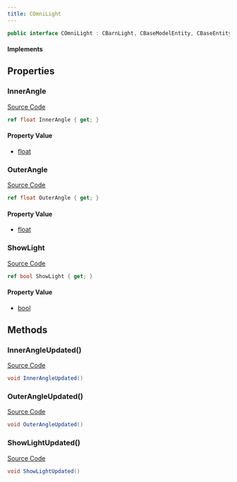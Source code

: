 ```yaml
---
title: COmniLight
---
```


```csharp
public interface COmniLight : CBarnLight, CBaseModelEntity, CBaseEntity, CEntityInstance, ISchemaClass<CEntityInstance>, ISchemaClass<CBaseEntity>, ISchemaClass<CBaseModelEntity>, ISchemaClass<CBarnLight>, ISchemaClass<COmniLight>, ISchemaField, ISchemaClass, INativeHandle
```

#### Implements

## Properties

### InnerAngle

[Source Code](https://github.com/swiftly-solution/swiftlys2/blob/beta/managed/src/SwiftlyS2.Generated/Schemas/Interfaces/COmniLight.cs#L16)

```csharp
ref float InnerAngle { get; }
```

#### Property Value

- [float](https://learn.microsoft.com/dotnet/api/system.single)

### OuterAngle

[Source Code](https://github.com/swiftly-solution/swiftlys2/blob/beta/managed/src/SwiftlyS2.Generated/Schemas/Interfaces/COmniLight.cs#L18)

```csharp
ref float OuterAngle { get; }
```

#### Property Value

- [float](https://learn.microsoft.com/dotnet/api/system.single)

### ShowLight

[Source Code](https://github.com/swiftly-solution/swiftlys2/blob/beta/managed/src/SwiftlyS2.Generated/Schemas/Interfaces/COmniLight.cs#L20)

```csharp
ref bool ShowLight { get; }
```

#### Property Value

- [bool](https://learn.microsoft.com/dotnet/api/system.boolean)

## Methods

### InnerAngleUpdated()

[Source Code](https://github.com/swiftly-solution/swiftlys2/blob/beta/managed/src/SwiftlyS2.Generated/Schemas/Interfaces/COmniLight.cs#L22)

```csharp
void InnerAngleUpdated()
```

### OuterAngleUpdated()

[Source Code](https://github.com/swiftly-solution/swiftlys2/blob/beta/managed/src/SwiftlyS2.Generated/Schemas/Interfaces/COmniLight.cs#L23)

```csharp
void OuterAngleUpdated()
```

### ShowLightUpdated()

[Source Code](https://github.com/swiftly-solution/swiftlys2/blob/beta/managed/src/SwiftlyS2.Generated/Schemas/Interfaces/COmniLight.cs#L24)

```csharp
void ShowLightUpdated()
```


